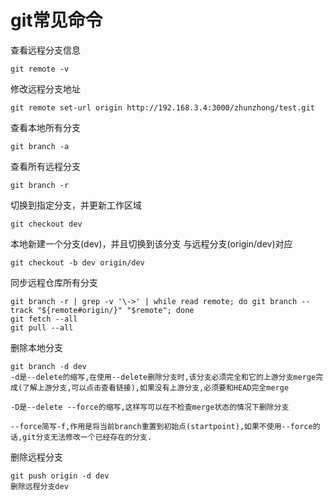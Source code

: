 # git常见命令

查看远程分支信息
```
git remote -v
```

修改远程分支地址
```
git remote set-url origin http://192.168.3.4:3000/zhunzhong/test.git
```

查看本地所有分支
```
git branch -a
```

查看所有远程分支
```
git branch -r
```

切换到指定分支，并更新工作区域
```
git checkout dev
```

本地新建一个分支(dev)，并且切换到该分支 与远程分支(origin/dev)对应
```
git checkout -b dev origin/dev
```

同步远程仓库所有分支
```
git branch -r | grep -v '\->' | while read remote; do git branch --track "${remote#origin/}" "$remote"; done 
git fetch --all 
git pull --all 
```

删除本地分支

```
git branch -d dev
-d是--delete的缩写,在使用--delete删除分支时,该分支必须完全和它的上游分支merge完成(了解上游分支,可以点击查看链接),如果没有上游分支,必须要和HEAD完全merge

-D是--delete --force的缩写,这样写可以在不检查merge状态的情况下删除分支

--force简写-f,作用是将当前branch重置到初始点(startpoint),如果不使用--force的话,git分支无法修改一个已经存在的分支.
```



删除远程分支

```
git push origin -d dev
删除远程分支dev
```

